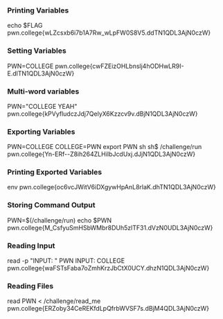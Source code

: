 ### Printing Variables 
echo $FLAG
pwn.college{wLZcsxb6i7b1A7Rw_wLpFW0S8V5.ddTN1QDL3AjN0czW}

### Setting Variables
PWN=COLLEGE
pwn.college{cwFZEizOHLbnslj4hODHwLR9I-E.dlTN1QDL3AjN0czW}

### Multi-word variables 
PWN="COLLEGE YEAH"
pwn.college{kPVyfludczJdj7QelyX6Kzzcv9v.dBjN1QDL3AjN0czW}

### Exporting Variables 
PWN=COLLEGE
COLLEGE=PWN
export PWN
sh
sh$ /challenge/run
pwn.college{Yn-ERf--Z8ih264ZLHiIbJcdUxj.dJjN1QDL3AjN0czW}


### Printing Exported Variables
env
pwn.college{oc6vcJWitV6iDXgywHpAnL8rlaK.dhTN1QDL3AjN0czW}

### Storing Command Output
PWN=$(/challenge/run)
echo $PWN
pwn.college{M_CsfyuSmHSbWMbr8DUh5zlTF31.dVzN0UDL3AjN0czW}

### Reading Input
read -p "INPUT: " PWN
INPUT: COLLEGE
pwn.college{waFSTsFaba7oZmhKrzJbCtX0UCY.dhzN1QDL3AjN0czW}

### Reading Files
read PWN < /challenge/read_me
pwn.college{ERZoby34CeREKfdLpQfrbWVSF7s.dBjM4QDL3AjN0czW}
